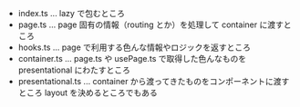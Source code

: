 - index.ts ... lazy で包むところ
- page.ts ... page 固有の情報（routing とか）を処理して container に渡すところ
- hooks.ts ... page で利用する色んな情報やロジックを返すところ
- container.ts ... page.ts や usePage.ts で取得した色んなものを presentational にわたすところ
- presentational.ts ... container から渡ってきたものをコンポーネントに渡すところ layout を決めるところでもある
